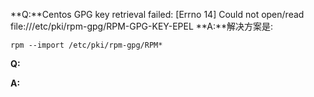 **Q:**Centos GPG key retrieval failed: [Errno 14\] Could not open/read file:///etc/pki/rpm-gpg/RPM-GPG-KEY-EPEL
**A:**解决方案是:

```
rpm --import /etc/pki/rpm-gpg/RPM*
```



**Q:** 

**A:**

